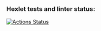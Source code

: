 ### Hexlet tests and linter status:
[![Actions Status](https://github.com/Kepupa/python-project-50/actions/workflows/hexlet-check.yml/badge.svg)](https://github.com/Kepupa/python-project-50/actions)